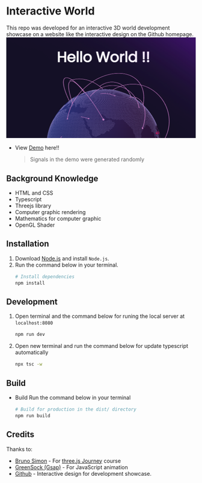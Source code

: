 # Interactive World
This repo was developed for an interactive 3D world development showcase on a website like the interactive design on the Github homepage.
![Drag Racing](ref/img.web.preview.png)
- View [Demo](https://maxolib.github.io/world/) here!!
  > Signals in the demo were generated randomly
## Background Knowledge
- HTML and CSS
- Typescript
- Threejs library
- Computer graphic rendering
- Mathematics for computer graphic
- OpenGL Shader

## Installation
1. Download [Node.js](https://nodejs.org/en/download/) and install `Node.js`.
2. Run the command below in your terminal.
    ``` bash
    # Install dependencies
    npm install
    ```
## Development
1. Open terminal and the command below for runing the local server at `localhost:8080`
    ``` bash
    npm run dev
    ```

1. Open new terminal and run the command below for update typescript automatically
    ``` bash
    npx tsc -w
    ```
## Build
- Build
    Run the command below in your terminal
    ``` bash
    # Build for production in the dist/ directory
    npm run build
    ```
## Credits
Thanks to:
- [Bruno Simon](https://bruno-simon.com/) - For [three.js Journey](https://threejs-journey.xyz/) course
- [GreenSock (Gsap)](https://greensock.com/) - For JavaScript animation
- [Github](https://github.com/) - Interactive design for development showcase.
